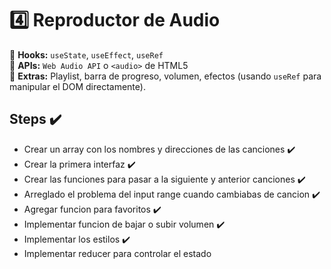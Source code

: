 # 4️⃣ **Reproductor de Audio**

🔹 **Hooks:** `useState`, `useEffect`, `useRef`  
🔹 **APIs:** `Web Audio API` o `<audio>` de HTML5  
🔹 **Extras:** Playlist, barra de progreso, volumen, efectos (usando `useRef` para manipular el DOM directamente).

## Steps ✔️

-  Crear un array con los nombres y direcciones de las canciones ✔️
-  Crear la primera interfaz ✔️
-  Crear las funciones para pasar a la siguiente y anterior canciones ✔️
-  Arreglado el problema del input range cuando cambiabas de cancion ✔️
-  Agregar funcion para favoritos ✔️
-  Implementar funcion de bajar o subir volumen ✔️
-  Implementar los estilos ✔️
-  Implementar reducer para controlar el estado
